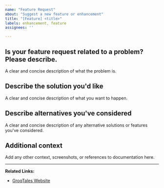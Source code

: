 ```yaml
---
name: "Feature Request"
about: "Suggest a new feature or enhancement"
title: "[Feature] <title>"
labels: enhancement, feature
assignees: ''

---
```


## Is your feature request related to a problem? Please describe.

A clear and concise description of what the problem is.

## Describe the solution you'd like

A clear and concise description of what you want to happen.

## Describe alternatives you've considered

A clear and concise description of any alternative solutions or features you've considered.

## Additional context

Add any other context, screenshots, or references to documentation here.

---

**Related Links:**  
- [GroqTales Website](https://www.groqtales.xyz/)
